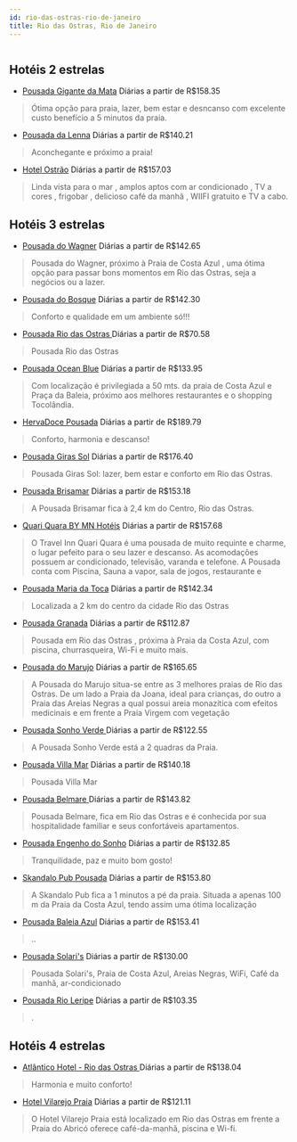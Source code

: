 ```yaml
---
id: rio-das-ostras-rio-de-janeiro
title: Rio das Ostras, Rio de Janeiro
---
```


<center><img src="https://static.hotelurbano.com/reservas/prod0/5/5602/59a5a0f3ae496_pousada-do-wagner.jpg" alt="" /></center>


## Hotéis 2 estrelas

-    [Pousada Gigante da Mata](https://www.hurb.com/hoteis/rio-das-ostras/pousada-gigante-da-mata-3083?cmp=18055) Diárias a partir de R$158.35
   > Ótima opção para praia, lazer, bem estar e desncanso com excelente custo benefício a 5 minutos da praia. 
-    [Pousada da Lenna](https://www.hurb.com/hoteis/rio-das-ostras/pousada-da-lenna-4347?cmp=18055) Diárias a partir de R$140.21
   > Aconchegante e próximo a praia!
-    [Hotel Ostrão](https://www.hurb.com/hoteis/rio-das-ostras/hotel-ostrao-8520?cmp=18055) Diárias a partir de R$157.03
   > Linda vista para o mar , amplos aptos com ar condicionado , TV a cores , frigobar , delicioso café da manhã , WIIFI gratuito e TV a cabo.

## Hotéis 3 estrelas

-    [Pousada do Wagner](https://www.hurb.com/hoteis/rio-das-ostras/pousada-do-wagner-5602?cmp=18055) Diárias a partir de R$142.65
   > Pousada do Wagner, próximo à Praia de Costa Azul , uma ótima opção para passar bons momentos em Rio das Ostras, seja a negócios ou a lazer.
-    [Pousada do Bosque](https://www.hurb.com/hoteis/rio-das-ostras/pousada-do-bosque-5023?cmp=18055) Diárias a partir de R$142.30
   > Conforto e qualidade em um ambiente só!!!
-    [Pousada Rio das Ostras ](https://www.hurb.com/hoteis/rio-das-ostras/pousada-rio-das-ostras-9931?cmp=18055) Diárias a partir de R$70.58
   > Pousada Rio das Ostras
-    [Pousada Ocean Blue](https://www.hurb.com/hoteis/rio-das-ostras/pousada-ocean-blue-10648?cmp=18055) Diárias a partir de R$133.95
   > Com localização é privilegiada a 50 mts. da praia de Costa Azul e Praça da Baleia, próximo aos melhores restaurantes e o shopping Tocolândia.
-    [HervaDoce Pousada](https://www.hurb.com/hoteis/rio-das-ostras/hotel-pousada-hervadoce-4330?cmp=18055) Diárias a partir de R$189.79
   > Conforto, harmonia e descanso!
-    [Pousada Giras Sol](https://www.hurb.com/hoteis/rio-das-ostras/pousada-giras-sol-5678?cmp=18055) Diárias a partir de R$176.40
   > Pousada Giras Sol: lazer, bem estar e conforto em Rio das Ostras. 
-    [Pousada Brisamar](https://www.hurb.com/hoteis/rio-das-ostras/pousada-brisamar-10006?cmp=18055) Diárias a partir de R$153.18
   > A Pousada Brisamar fica à 2,4 km  do Centro, Rio das Ostras.
-    [Quari Quara BY MN Hotéis](https://www.hurb.com/hoteis/rio-das-ostras/quari-quara-by-mn-hoteis-OMN-1203?cmp=18055) Diárias a partir de R$157.68
   > O Travel Inn Quari Quara é uma pousada de muito requinte e charme, o lugar pefeito para o seu lazer e descanso. As acomodações possuem ar condicionado, televisão, varanda e telefone. A Pousada conta com Piscina, Sauna a vapor, sala de jogos, restaurante e
-    [Pousada Maria da Toca](https://www.hurb.com/hoteis/rio-das-ostras/pousada-maria-da-toca-10675?cmp=18055) Diárias a partir de R$142.34
   > Localizada a 2 km do centro da cidade Rio das Ostras
-    [Pousada Granada](https://www.hurb.com/hoteis/rio-das-ostras/pousada-granada-5369?cmp=18055) Diárias a partir de R$112.87
   >  Pousada em Rio das Ostras , próxima à Praia da Costa Azul, com piscina, churrasqueira, Wi-Fi e muito mais.
-    [Pousada do Marujo](https://www.hurb.com/hoteis/rio-das-ostras/pousada-do-marujo-OMN-9196?cmp=18055) Diárias a partir de R$165.65
   > A Pousada do Marujo situa-se entre as 3 melhores praias de Rio das Ostras. De um lado a Praia da Joana, ideal para crianças, do outro a Praia das Areias Negras a qual possui areia monazítica com efeitos medicinais e em frente a Praia Virgem com vegetação 
-    [Pousada Sonho Verde ](https://www.hurb.com/hoteis/rio-das-ostras/pousada-sonho-verde-5909?cmp=18055) Diárias a partir de R$122.55
   > A Pousada Sonho Verde está a 2 quadras da Praia.
-    [Pousada Villa Mar](https://www.hurb.com/hoteis/rio-das-ostras/pousada-villa-mar-16822?cmp=18055) Diárias a partir de R$140.18
   > Pousada Villa Mar
-    [Pousada Belmare ](https://www.hurb.com/hoteis/rio-das-ostras/pousada-belmare-5595?cmp=18055) Diárias a partir de R$143.82
   > Pousada Belmare, fica em Rio das Ostras e é conhecida por sua hospitalidade familiar e seus confortáveis apartamentos. 
-    [Pousada Engenho do Sonho](https://www.hurb.com/hoteis/rio-das-ostras/pousada-engenho-do-sonho-4444?cmp=18055) Diárias a partir de R$132.85
   > Tranquilidade, paz e muito bom gosto!
-    [Skandalo Pub Pousada](https://www.hurb.com/hoteis/rio-das-pedras/skandalo-pub-pousada-10913?cmp=18055) Diárias a partir de R$153.80
   > A Skandalo Pub fica a 1 minutos a pé da praia. Situada a apenas 100 m da Praia da Costa Azul, tendo assim uma ótima localização
-    [Pousada Baleia Azul](https://www.hurb.com/hoteis/rio-das-ostras/pousada-baleia-azul-6917?cmp=18055) Diárias a partir de R$153.41
   > ..
-    [Pousada Solari's](https://www.hurb.com/hoteis/rio-das-ostras/pousada-solaris-9851?cmp=18055) Diárias a partir de R$130.00
   > Pousada Solari's, Praia de Costa Azul, Areias Negras, WiFi, Café da manhã, ar-condicionado
-    [Pousada Rio Leripe](https://www.hurb.com/hoteis/rio-de-janeiro/pousada-rio-leripe-9204?cmp=18055) Diárias a partir de R$103.35
   > .

## Hotéis 4 estrelas

-    [Atlântico Hotel - Rio das Ostras ](https://www.hurb.com/hoteis/rio-das-ostras/atlantico-hotel-rio-das-ostras-4693?cmp=18055) Diárias a partir de R$138.04
   > Harmonia e muito conforto! 
-    [Hotel Vilarejo Praia](https://www.hurb.com/hoteis/rio-das-ostras/hotel-vilarejo-praia-OMN-9251?cmp=18055) Diárias a partir de R$121.11
   > O Hotel Vilarejo Praia está localizado em Rio das Ostras em frente a Praia do Abricó oferece café-da-manhã, piscina e Wi-fi.
